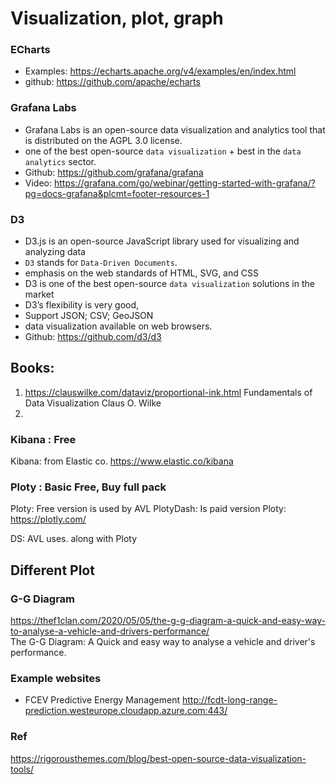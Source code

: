# Visualization, plot, graph

### ECharts
* Examples: https://echarts.apache.org/v4/examples/en/index.html
* github: https://github.com/apache/echarts

### Grafana Labs
* Grafana Labs is an open-source data visualization and analytics tool that is distributed on the AGPL 3.0 license.
* one of the best open-source `data visualization` + best in the `data analytics` sector.
* Github: https://github.com/grafana/grafana
* Video: https://grafana.com/go/webinar/getting-started-with-grafana/?pg=docs-grafana&plcmt=footer-resources-1

### D3
* D3.js is an open-source JavaScript library used for visualizing and analyzing data
* `D3` stands for `Data-Driven Documents`. 
* emphasis on the web standards of HTML, SVG, and CSS
* D3 is one of the best open-source `data visualization` solutions in the market
* D3’s flexibility is very good,
* Support JSON; CSV; GeoJSON
* data visualization available on web browsers.
* Github: https://github.com/d3/d3

## Books:
1. https://clauswilke.com/dataviz/proportional-ink.html
Fundamentals of Data Visualization
Claus O. Wilke
2. 

### Kibana : Free
Kibana: from Elastic co.
https://www.elastic.co/kibana 

### Ploty : Basic Free, Buy full pack
Ploty: Free version is used by AVL
PlotyDash: Is paid version
Ploty:
https://plotly.com/ 


DS: AVL uses. along with Ploty

## Different Plot

### G-G Diagram
https://thef1clan.com/2020/05/05/the-g-g-diagram-a-quick-and-easy-way-to-analyse-a-vehicle-and-drivers-performance/  
The G-G Diagram: A Quick and easy way to analyse a vehicle and driver's performance.  

### Example websites
* FCEV Predictive Energy Management http://fcdt-long-range-prediction.westeurope.cloudapp.azure.com:443/

### Ref
https://rigorousthemes.com/blog/best-open-source-data-visualization-tools/

